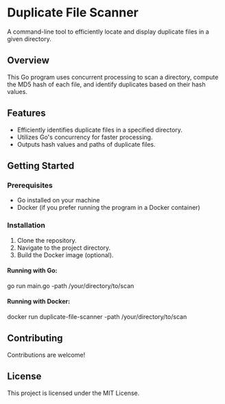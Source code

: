 # Duplicate File Scanner

A command-line tool to efficiently locate and display duplicate files in a given directory.

## Overview

This Go program uses concurrent processing to scan a directory, compute the MD5 hash of each file, and identify duplicates based on their hash values.

## Features

- Efficiently identifies duplicate files in a specified directory.
- Utilizes Go's concurrency for faster processing.
- Outputs hash values and paths of duplicate files.

## Getting Started

### Prerequisites

- Go installed on your machine
- Docker (if you prefer running the program in a Docker container)

### Installation

1. Clone the repository.
2. Navigate to the project directory.
3. Build the Docker image (optional).

#### Running with Go:

go run main.go -path /your/directory/to/scan

#### Running with Docker:

docker run duplicate-file-scanner -path /your/directory/to/scan

## Contributing

Contributions are welcome!

## License

This project is licensed under the MIT License.
